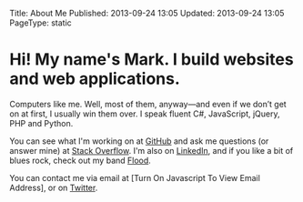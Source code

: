 Title: About Me
Published: 2013-09-24 13:05
Updated: 2013-09-24 13:05
PageType: static

# Hi! My name's Mark. I build websites and web applications.

Computers like me. Well, most of them, anyway—and even if we don’t get on at first, I usually win them over. I speak fluent C#, JavaScript, jQuery, PHP and Python.

You can see what I'm working on at [GitHub](https://github.com/markashleybell "External Link: GitHub Profile") and ask me questions (or answer mine) at [Stack Overflow](http://stackoverflow.com/users/43140/mark-bell "External Link: Stack Overflow Profile"). I'm also on [LinkedIn](http://www.linkedin.com/in/markashleybell "External Link: LinkedIn Profile"), and if you like a bit of blues rock, check out my band [Flood](http://floodband.co.uk "External Link: Flood").

You can contact me via email at <span id="e">[Turn On Javascript To View Email Address]</span>, or on [Twitter](https://twitter.com/markashleybell "External Link: Twitter Profile").